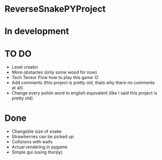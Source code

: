 # ReverseSnakePYProject
# In development

# TO DO 
- Level creator
- More obstacles (only some wood for now)
- Tech Tensor Flow how to play this game :D
- Add comments (this project is pretty old, thats why there no comments at all)
- Change every polish word to english equivalent (like I said this project is pretty old)

# Done 
- Changeble size of snake
- Strawberries can be picked up
- Collizions with walls 
- Actual rendering in pygame
- Simple gui (using thorpy)

